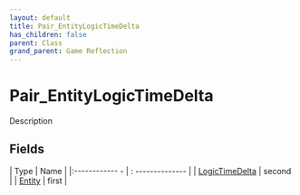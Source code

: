 ```yaml
---
layout: default
title: Pair_EntityLogicTimeDelta
has_children: false
parent: Class
grand_parent: Game Reflection
---
```

# Pair_EntityLogicTimeDelta
Description 

## Fields
| Type | Name |
|:------------ - | : -------------- |
| [LogicTimeDelta](game-reflection/classes/logic_time_delta.md) | second |
| [Entity](game-reflection/classes/entity.md) | first |
